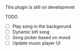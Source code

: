 This plugin is still on developmnet

TODO
- [ ] Play song in the backgorund
- [ ] Dynamic lofi song
- [ ] Song picker based on mood
- [ ] Update music player UI
